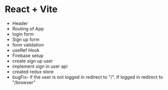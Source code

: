 # React + Vite

- Header
- Routing of App
- login form
- Sign up form
- form validation
- useRef Hook
- Firebase setup
- create sign up user
- implement sign in user api
- created redux store
- bugFix- if the user is not logged in redirect to "/". If logged in redirect to "/browser"


